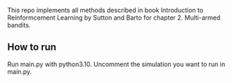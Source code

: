 This repo implements all methods described in book Introduction to Reinformcement
Learning by Sutton and Barto for chapter 2. Multi-armed bandits.

## How to run
Run main.py with python3.10.
Uncomment the simulation you want to run in main.py.